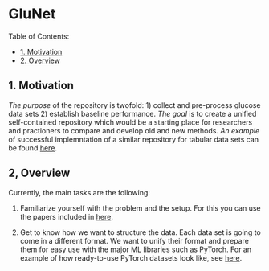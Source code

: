 # GluNet

Table of Contents:

- [1. Motivation](#1-motivation)
- [2. Overview](#2-overview)

## 1. Motivation

*The purpose* of the repository is twofold: 1) collect and pre-process glucose data sets 2) establish baseline performance. *The goal* is to create a unified self-contained repository which would be a starting place for researchers and practioners to compare and develop old and new methods. *An example* of successful implemntation of a similar repository for tabular data sets can be found [here](https://github.com/Yura52/tabular-dl-revisiting-models).

## 2, Overview

Currently, the main tasks are the following:

1. Familiarize yourself with the problem and the setup. For this you can use the papers included in [here](./papers).

2. Get to know how we want to structure the data. Each data set is going to come in a different format. We want to unify their format and prepare them for easy use with the major ML libraries such as PyTorch. For an example of how ready-to-use PyTorch datasets look like, see [here](./example_dataset/). 
